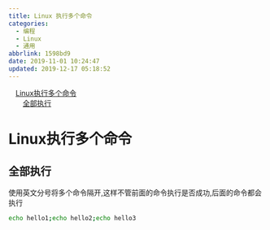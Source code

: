 ```yaml
---
title: Linux 执行多个命令
categories:
  - 编程
  - Linux
  - 通用
abbrlink: 1598bd9
date: 2019-11-01 10:24:47
updated: 2019-12-17 05:18:52
---
```

<div id='my_toc'><a href="/blog/1598bd9/#Linux执行多个命令" class="header_1">Linux执行多个命令</a>&nbsp;<br><a href="/blog/1598bd9/#全部执行" class="header_2">全部执行</a>&nbsp;<br></div>
<style>.header_1{margin-left: 1em;}.header_2{margin-left: 2em;}.header_3{margin-left: 3em;}.header_4{margin-left: 4em;}.header_5{margin-left: 5em;}.header_6{margin-left: 6em;}</style>
<!--more-->
<script>if (navigator.platform.search('arm')==-1){document.getElementById('my_toc').style.display = 'none';}var e,p = document.getElementsByTagName('p');while (p.length>0) {e = p[0];e.parentElement.removeChild(e);}</script>

<!--end-->
# Linux执行多个命令 #
## 全部执行 ##
使用英文分号将多个命令隔开,这样不管前面的命令执行是否成功,后面的命令都会执行
```bash
echo hello1;echo hello2;echo hello3
```

